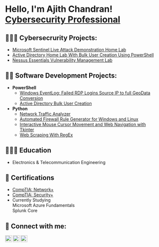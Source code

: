 <h1>Hello, I'm Ajith Chandran! <br/><a href="https://ajithchandranr.github.io"</a> Cybersecurity Professional</a> </h1>

<h2>👨🏾‍💻 Cybersecrurity Projects:</h2>
 
- [Microsoft Sentinel Live Attack Demonstration Home Lab](https://ajithchandranr.github.io/portfolio/home-lab-active-directory-part-1.html)
- [Active Directory Home Lab With Bulk User Creation Using PowerShell](https://ajithchandranr.github.io/portfolio/home-lab-active-directory-part-1.html)
- [Nessus Essentials Vulnerability Management Lab](https://ajithchandranr.github.io/portfolio/home-lab-active-directory-part-1.html)

<h2>👨‍💻 Software Development Projects:</h2>

- <b>PowerShell</b>
  - [Windows EventLog: Failed RDP Logins Source IP to full GeoData Conversion](https://ajithchandranr.github.io/portfolio/home-lab-active-directory-part-1.html)
  - [Active Directory Bulk User Creation](https://ajithchandranr.github.io/portfolio/home-lab-active-directory-part-1.html)
- <b>Python</b>
  - [Network Traffic Analyzer](https://github.com/ajithchandranr/network_traffic_analyzer)
  - [Automated Firewall Rule Generator for Windows and Linux](https://github.com/ajithchandranr/firewall_rule_generator)
  - [Interactive Mouse Cursor Movement and Web Navigation with Tkinter](https://github.com/ajithchandranr/automated-payload-mouse-pyautogui)
  - [Web Scraping With RegEx](https://github.com/ajithchandranr/Web-Scraping-With-RegEx)
<h2>👨🏽‍🎓 Education</h2>

- Electronics & Telecommunication Engineering

<h2>📜 Certifications</h2>

- [CompTIA: Network+](https://www.credly.com/badges/ec412a0f-5725-44f1-a336-615275c37662/public_url)
- [CompTIA: Security+](https://www.credly.com/badges/1e1a4a39-70fc-475d-84d4-8cee542d00ae/public_url)
- Currently Studying
<br>Microsoft Azure Fundamentals
<br>Splunk Core


<h2> 🤳 Connect with me:</h2>

[<img align="left" alt="Ajith Chandran | Website" width="22px" src="https://github.com/acrkmr/acrkmr.github.io/blob/main/assets/vendor/boxicons/bx-globe.svg"/>][Website]
[<img align="left" alt="Ajith Chandran | LinkedIn" width="22px" src="https://github.com/acrkmr/acrkmr.github.io/blob/main/assets/vendor/boxicons/bxl-linkedin-square.svg" />][linkedin]
[<img align="left" alt="JoshMadakor | Twitter" width="22px" src="https://github.com/acrkmr/acrkmr.github.io/blob/main/assets/vendor/boxicons/bxl-twitter.svg" />][twitter]


[Website]: https://ajithchandranr.github.io
[linkedin]: https://www.linkedin.com/in/ajithchandranr/
[twitter]: https://twitter.com/ajith_kmr
